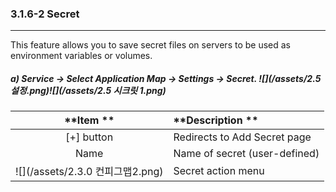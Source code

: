 ### 3.1.6-2 Secret

---

This feature allows you to save secret files on servers to be used as environment variables or volumes.

##### a\) Service → Select Application Map → Settings → Secret. ![](/assets/2.5 설정.png)![](/assets/2.5 시크릿 1.png)

| **Item  ** | **Description ** |
| :---: | :--- |
| [+] button | Redirects to Add Secret page |
| Name | Name of secret \(user-defined\) |
| ![](/assets/2.3.0 컨피그맵2.png) | Secret action menu |




